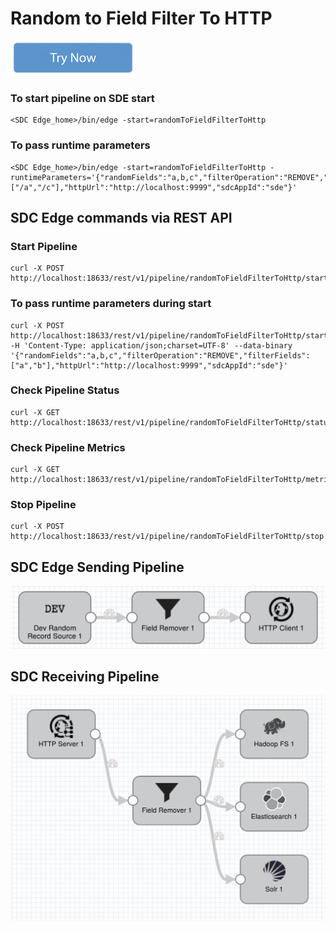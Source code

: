 # Random to Field Filter To HTTP

[![Try Now](../trynow.png)](http://localhost:18630?pipelineTitle=randomToFieldFilterToHttp&importPipelineFromUrl=https://raw.githubusercontent.com/streamsets/datacollector-edge/blob/master/resources/samplePipelines/randomToFieldFilterToHttp/pipeline.json)

### To start pipeline on SDE start

    <SDC Edge_home>/bin/edge -start=randomToFieldFilterToHttp

### To pass runtime parameters

    <SDC Edge_home>/bin/edge -start=randomToFieldFilterToHttp -runtimeParameters='{"randomFields":"a,b,c","filterOperation":"REMOVE","filterFields":["/a","/c"],"httpUrl":"http://localhost:9999","sdcAppId":"sde"}'


## SDC Edge commands via REST API

### Start Pipeline
    curl -X POST http://localhost:18633/rest/v1/pipeline/randomToFieldFilterToHttp/start

### To pass runtime parameters during start
    curl -X POST http://localhost:18633/rest/v1/pipeline/randomToFieldFilterToHttp/start -H 'Content-Type: application/json;charset=UTF-8' --data-binary '{"randomFields":"a,b,c","filterOperation":"REMOVE","filterFields":["a","b"],"httpUrl":"http://localhost:9999","sdcAppId":"sde"}'

### Check Pipeline Status
    curl -X GET http://localhost:18633/rest/v1/pipeline/randomToFieldFilterToHttp/status

### Check Pipeline Metrics
    curl -X GET http://localhost:18633/rest/v1/pipeline/randomToFieldFilterToHttp/metrics

### Stop Pipeline
    curl -X POST http://localhost:18633/rest/v1/pipeline/randomToFieldFilterToHttp/stop


## SDC Edge Sending Pipeline

![Image of SDC Edge Sending Pipeline](edge.png)


## SDC Receiving Pipeline

![Image of SDC Receiving Pipeline](sdchttp.png)
